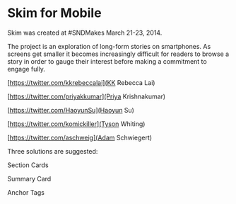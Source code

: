 Skim for Mobile
====

Skim was created at #SNDMakes March 21-23, 2014.

The project is an exploration of long-form stories on smartphones. As screens get smaller it becomes increasingly difficult for readers to browse a story in order to gauge their interest before making a commitment to engage fully.

[https://twitter.com/kkrebeccalai](KK Rebecca Lai)

[https://twitter.com/priyakkumar](Priya Krishnakumar)

[https://twitter.com/HaoyunSu](Haoyun Su)

[https://twitter.com/komickiller](Tyson Whiting)

[https://twitter.com/aschweig](Adam Schwiegert)


<dt>Three solutions are suggested:</dt>

Section Cards

Summary Card

Anchor Tags
